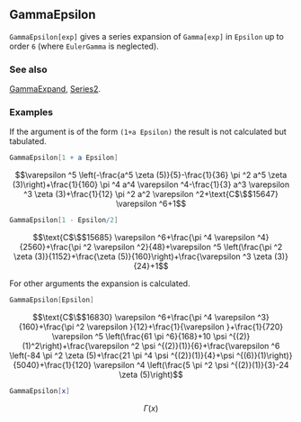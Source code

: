 ## GammaEpsilon

`GammaEpsilon[exp]` gives a series expansion of `Gamma[exp]` in `Epsilon` up to order `6` (where `EulerGamma` is neglected).

### See also

[GammaExpand](GammaExpand), [Series2](Series2).

### Examples

If the argument is of the form `(1+a Epsilon)` the result is not calculated but tabulated.

```mathematica
GammaEpsilon[1 + a Epsilon]
```

$$\varepsilon ^5 \left(-\frac{a^5 \zeta (5)}{5}-\frac{1}{36} \pi ^2 a^5 \zeta (3)\right)+\frac{1}{160} \pi ^4 a^4 \varepsilon ^4-\frac{1}{3} a^3 \varepsilon ^3 \zeta (3)+\frac{1}{12} \pi ^2 a^2 \varepsilon ^2+\text{C$\$$15647} \varepsilon ^6+1$$

```mathematica
GammaEpsilon[1 - Epsilon/2]
```

$$\text{C$\$$15685} \varepsilon ^6+\frac{\pi ^4 \varepsilon ^4}{2560}+\frac{\pi ^2 \varepsilon ^2}{48}+\varepsilon ^5 \left(\frac{\pi ^2 \zeta (3)}{1152}+\frac{\zeta (5)}{160}\right)+\frac{\varepsilon ^3 \zeta (3)}{24}+1$$

For other arguments the expansion is calculated.

```mathematica
GammaEpsilon[Epsilon]
```

$$\text{C$\$$16830} \varepsilon ^6+\frac{\pi ^4 \varepsilon ^3}{160}+\frac{\pi ^2 \varepsilon }{12}+\frac{1}{\varepsilon }+\frac{1}{720} \varepsilon ^5 \left(\frac{61 \pi ^6}{168}+10 \psi ^{(2)}(1)^2\right)+\frac{\varepsilon ^2 \psi ^{(2)}(1)}{6}+\frac{\varepsilon ^6 \left(-84 \pi ^2 \zeta (5)+\frac{21 \pi ^4 \psi ^{(2)}(1)}{4}+\psi ^{(6)}(1)\right)}{5040}+\frac{1}{120} \varepsilon ^4 \left(\frac{5 \pi ^2 \psi ^{(2)}(1)}{3}-24 \zeta (5)\right)$$

```mathematica
GammaEpsilon[x]
```

$$\Gamma (x)$$